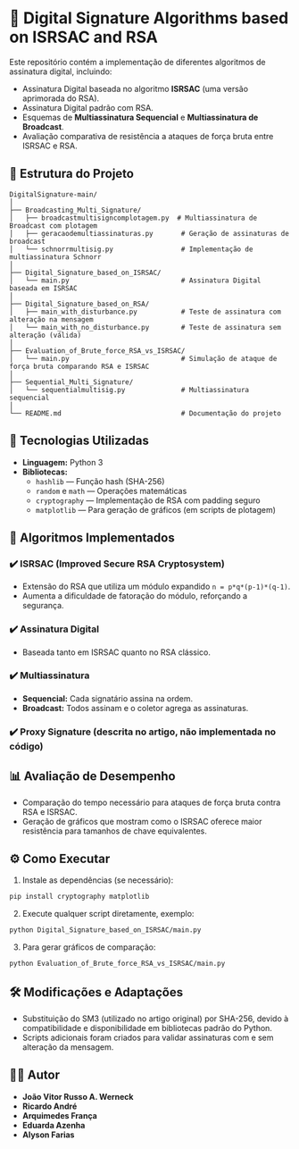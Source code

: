 
# 🔐 Digital Signature Algorithms based on ISRSAC and RSA

Este repositório contém a implementação de diferentes algoritmos de assinatura digital, incluindo:

- Assinatura Digital baseada no algoritmo **ISRSAC** (uma versão aprimorada do RSA).
- Assinatura Digital padrão com RSA.
- Esquemas de **Multiassinatura Sequencial** e **Multiassinatura de Broadcast**.
- Avaliação comparativa de resistência a ataques de força bruta entre ISRSAC e RSA.

## 📁 Estrutura do Projeto

```
DigitalSignature-main/
│
├── Broadcasting_Multi_Signature/
│   ├── broadcastmultisigncomplotagem.py  # Multiassinatura de Broadcast com plotagem
│   ├── geracaodemultiassinaturas.py       # Geração de assinaturas de broadcast
│   └── schnorrmultisig.py                 # Implementação de multiassinatura Schnorr
│
├── Digital_Signature_based_on_ISRSAC/
│   └── main.py                            # Assinatura Digital baseada em ISRSAC
│
├── Digital_Signature_based_on_RSA/
│   ├── main_with_disturbance.py           # Teste de assinatura com alteração na mensagem
│   └── main_with_no_disturbance.py        # Teste de assinatura sem alteração (válida)
│
├── Evaluation_of_Brute_force_RSA_vs_ISRSAC/
│   └── main.py                            # Simulação de ataque de força bruta comparando RSA e ISRSAC
│
├── Sequential_Multi_Signature/
│   └── sequentialmultisig.py              # Multiassinatura sequencial
│
└── README.md                              # Documentação do projeto
```

## 🚀 Tecnologias Utilizadas

- **Linguagem:** Python 3
- **Bibliotecas:**
  - `hashlib` — Função hash (SHA-256)
  - `random` e `math` — Operações matemáticas
  - `cryptography` — Implementação de RSA com padding seguro
  - `matplotlib` — Para geração de gráficos (em scripts de plotagem)

## 🔑 Algoritmos Implementados

### ✔️ ISRSAC (Improved Secure RSA Cryptosystem)
- Extensão do RSA que utiliza um módulo expandido `n = p*q*(p-1)*(q-1)`.
- Aumenta a dificuldade de fatoração do módulo, reforçando a segurança.

### ✔️ Assinatura Digital
- Baseada tanto em ISRSAC quanto no RSA clássico.

### ✔️ Multiassinatura
- **Sequencial:** Cada signatário assina na ordem.
- **Broadcast:** Todos assinam e o coletor agrega as assinaturas.

### ✔️ Proxy Signature (descrita no artigo, não implementada no código)

## 📊 Avaliação de Desempenho

- Comparação do tempo necessário para ataques de força bruta contra RSA e ISRSAC.
- Geração de gráficos que mostram como o ISRSAC oferece maior resistência para tamanhos de chave equivalentes.

## ⚙️ Como Executar

1. Instale as dependências (se necessário):
```bash
pip install cryptography matplotlib
```

2. Execute qualquer script diretamente, exemplo:
```bash
python Digital_Signature_based_on_ISRSAC/main.py
```

3. Para gerar gráficos de comparação:
```bash
python Evaluation_of_Brute_force_RSA_vs_ISRSAC/main.py
```

## 🛠️ Modificações e Adaptações

- Substituição do SM3 (utilizado no artigo original) por SHA-256, devido à compatibilidade e disponibilidade em bibliotecas padrão do Python.
- Scripts adicionais foram criados para validar assinaturas com e sem alteração da mensagem.

## 👨‍💻 Autor

- **João Vitor Russo A. Werneck**  
- **Ricardo André**
- **Arquimedes França**
- **Eduarda Azenha**
- **Alyson Farias**
